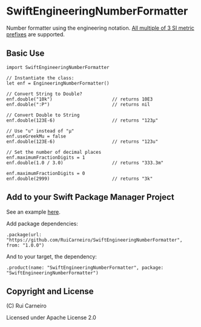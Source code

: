 # SwiftEngineeringNumberFormatter
Number formatter using the engineering notation. [All multiple of 3 SI metric prefixes](https://en.wikipedia.org/wiki/Metric_prefix) are supported.

## Basic Use

    import SwiftEngineeringNumberFormatter
    
    // Instantiate the class:
    let enf = EngineeringNumberFormatter()

    // Convert String to Double?
    enf.double("10k")                      // returns 10E3
    enf.double(":P")                       // returns nil

    // Convert Double to String
    enf.double(123E-6)                     // returns "123µ"

    // Use "u" instead of "µ"
    enf.useGreekMu = false
    enf.double(123E-6)                     // returns "123u"

    // Set the number of decimal places
    enf.maximumFractionDigits = 1
    enf.double(1.0 / 3.0)                  // returns "333.3m"

    enf.maximumFractionDigits = 0
    enf.double(2999)                       // returns "3k"


## Add to your Swift Package Manager Project

See an example [here](https://github.com/RuiCarneiro/rigol2spice/blob/main/Package.swift).

Add package dependencies:

    .package(url: "https://github.com/RuiCarneiro/SwiftEngineeringNumberFormatter", from: "1.0.0")

And to your target, the dependency:

    .product(name: "SwiftEngineeringNumberFormatter", package: "SwiftEngineeringNumberFormatter")

## Copyright and License

(C) Rui Carneiro

Licensed under Apache License 2.0

